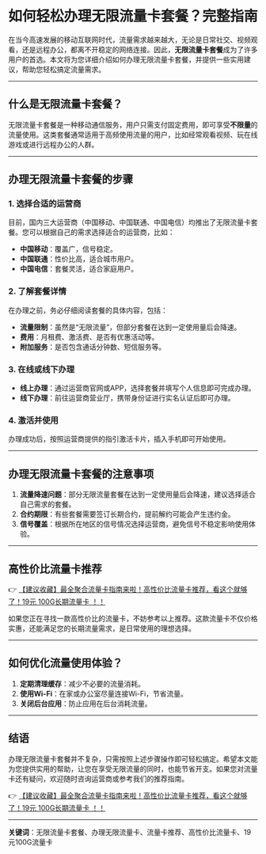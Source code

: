 # 如何轻松办理无限流量卡套餐？完整指南

在当今高速发展的移动互联网时代，流量需求越来越大，无论是日常社交、视频观看，还是远程办公，都离不开稳定的网络连接。因此，**无限流量卡套餐**成为了许多用户的首选。本文将为您详细介绍如何办理无限流量卡套餐，并提供一些实用建议，帮助您轻松搞定流量需求。

---

## 什么是无限流量卡套餐？

无限流量卡套餐是一种移动通信服务，用户只需支付固定费用，即可享受**不限量**的流量使用。这类套餐通常适用于高频使用流量的用户，比如经常观看视频、玩在线游戏或进行远程办公的人群。

---

## 办理无限流量卡套餐的步骤

### 1. **选择合适的运营商**
目前，国内三大运营商（中国移动、中国联通、中国电信）均推出了无限流量卡套餐。您可以根据自己的需求选择适合的运营商，比如：
- **中国移动**：覆盖广，信号稳定。
- **中国联通**：性价比高，适合城市用户。
- **中国电信**：套餐灵活，适合家庭用户。

### 2. **了解套餐详情**
在办理之前，务必仔细阅读套餐的具体内容，包括：
- **流量限制**：虽然是“无限流量”，但部分套餐在达到一定使用量后会降速。
- **费用**：月租费、激活费、是否有优惠活动等。
- **附加服务**：是否包含通话分钟数、短信服务等。

### 3. **在线或线下办理**
- **线上办理**：通过运营商官网或APP，选择套餐并填写个人信息即可完成办理。
- **线下办理**：前往运营商营业厅，携带身份证进行实名认证后即可办理。

### 4. **激活并使用**
办理成功后，按照运营商提供的指引激活卡片，插入手机即可开始使用。

---

## 办理无限流量卡套餐的注意事项

1. **流量降速问题**：部分无限流量套餐在达到一定使用量后会降速，建议选择适合自己需求的套餐。
2. **合约期限**：有些套餐需要签订长期合约，提前解约可能会产生违约金。
3. **信号覆盖**：根据所在地区的信号情况选择运营商，避免信号不稳定影响使用体验。

---

## 高性价比流量卡推荐

👉 [【建议收藏】最全聚合流量卡指南来啦！高性价比流量卡推荐，看这个就够了！19元 100G长期流量卡 ！！](https://bit.ly/Liuliangka)

如果您正在寻找一款高性价比的流量卡，不妨参考以上推荐。这款流量卡不仅价格实惠，还能满足您的长期流量需求，是日常使用的理想选择。

---

## 如何优化流量使用体验？

1. **定期清理缓存**：减少不必要的流量消耗。
2. **使用Wi-Fi**：在家或办公室尽量连接Wi-Fi，节省流量。
3. **关闭后台应用**：防止应用在后台消耗流量。

---

## 结语

办理无限流量卡套餐并不复杂，只需按照上述步骤操作即可轻松搞定。希望本文能为您提供实用的帮助，让您在享受无限流量的同时，也能节省开支。如果您对流量卡还有疑问，欢迎随时咨询运营商或参考我们的推荐指南。

👉 [【建议收藏】最全聚合流量卡指南来啦！高性价比流量卡推荐，看这个就够了！19元 100G长期流量卡 ！！](https://bit.ly/Liuliangka)

---

**关键词**：无限流量卡套餐、办理无限流量卡、流量卡推荐、高性价比流量卡、19元100G流量卡